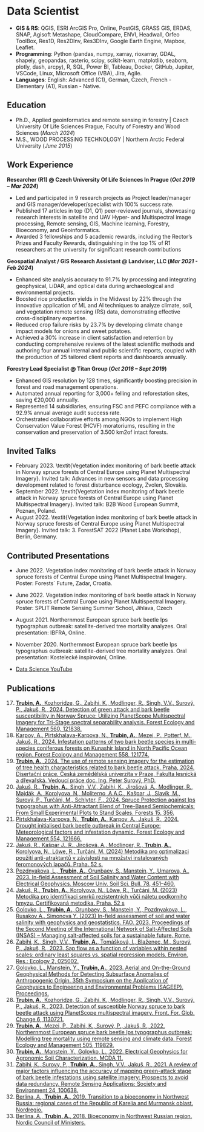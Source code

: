 # Data Scientist

- **GIS & RS**: QGIS, ESRI ArcGIS Pro, Online, PostGIS, GRASS GIS, ERDAS, SNAP, Agisoft Metashape, CloudCompare, ENVI, Headwall, Orfeo ToolBox, Res1D, Res2DInv, Res3DInv, Google Earth Engine, Mapbox, Leaflet.
- **Programming**: Python (pandas, numpy, xarray, rioxarray, GDAL, shapely, geopandas, rasterio, scipy, scikit-learn, matplotlib, seaborn, plotly, dash, arcpy), R, SQL, Power BI, Tableau, Docker, GitHub, Jupiter, VSCode, Linux, Microsoft Office (VBA), Jira, Agile.
- **Languages**: English: Advanced (C1), German, Czech, French - Elementary (A1), Russian - Native.


## Education
- Ph.D., Applied geoinformatics and remote sensing in forestry	| Czech University Of Life Sciences Prague, Faculty of Forestry and Wood Sciences  (_March 2024_)	 			        		
- M.S., WOOD PROCESSiNG TECHNOLOGY | Northern Arctic Federal University (_June 2015_)

## Work Experience
**Researcher (R1) @ Czech University Of Life Sciences In Prague  (_Oct 2019 – Mar 2024_)**
- Led and participated in 9 research projects as Project leader/manager and GIS manager/developer/specialist with 100% success rate.
- Published 17 articles in top (D1, Q1) peer-reviewed journals, showcasing research interests in satellite and UAV Hyper- and Multispectral image processing, Remote sensing, GIS, Machine learning, Forestry, Bioeconomy, and Geoinformatics.
- Awarded 3 fellowships and 5 academic rewards, including the Rector’s Prizes and Faculty Rewards, distinguishing in the top 1% of R1 researchers at the university for significant research contributions

**Geospatial Analyst / GIS Research Assistant @ Landviser, LLC (_Mar 2021 - Feb 2024_)**
- Enhanced site analysis accuracy to 91.7% by processing and integrating geophysical, LiDAR, and optical data during archaeological and environmental projects.
- Boosted rice production yields in the Midwest by 22% through the innovative application of ML and AI techniques to analyze climate, soil, and vegetation remote sensing (RS) data, demonstrating effective cross-disciplinary expertise.
- Reduced crop failure risks by 23.7% by developing climate change impact models for onions and sweet potatoes.
- Achieved a 30% increase in client satisfaction and retention by conducting comprehensive reviews of the latest scientific methods and authoring four annual internal and public scientific reports, coupled with the production of 25 tailored client reports and dashboards annually.

**Forestry Lead Specialist  @ Titan Group (_Oct 2016 – Sept 2019_)**
- Enhanced GIS resolution by 128 times, significantly boosting precision in forest and road management operations.
-  Automated annual reporting for 3,000+ felling and reforestation sites, saving €20,000 annually.
- Represented 14 subsidiaries, ensuring FSC and PEFC compliance with a 92.9% annual average audit success rate.
- Orchestrated collaborative efforts among NGOs to implement High Conservation Value Forest (HCVF) moratoriums, resulting in the conservation and preservation of 3.500 km2of intact forests.

## Invited Talks
- February 2023. \textit{Vegetation index monitoring of bark beetle attack in Norway spruce forests of Central Europe using Planet Multispectral Imagery}. Invited talk: Advances in new sensors and data processing development related to forest disturbance ecology, Zvolen, Slovakia.
- September 2022. \textit{Vegetation index monitoring of bark beetle attack in Norway spruce forests of Central Europe using Planet Multispectral Imagery}. Invited talk: B2B Wood European Summit, Poznan, Poland.
- August 2022. \textit{Vegetation index monitoring of bark beetle attack in Norway spruce forests of Central Europe using Planet Multispectral Imagery}. Invited talk: 3.	ForestSAT 2022 (Planet Labs Workshop), Berlin, Germany.

## Contributed Presentations
- June 2022. Vegetation index monitoring of bark beetle attack in Norway spruce forests of Central Europe using Planet Multispectral Imagery. Poster: Forests´ Future, Zadar, Croatia.
- June 2022. Vegetation index monitoring of bark beetle attack in Norway spruce forests of Central Europe using Planet Multispectral Imagery. Poster: SPLIT Remote Sensing Summer School, Jihlava, Czech
- August 2021. Northernmost European spruce bark beetle Ips typographus outbreak: satellite-derived tree mortality analyzes. Oral presentation: IBFRA, Online.
- November 2020. Northernmost European spruce bark beetle Ips typographus outbreak: satellite-derived tree mortality analyzes. Oral presentation: Kostelecké inspirování, Online.

- [Data Science YouTube](https://www.youtube.com/channel/UCa9gErQ9AE5jT2DZLjXBIdA)

## Publications
17. [**Trubin, A.**, Kozhoridze, G., Zabihi, K., Modlinger, R., Singh, V.V., Surový, P., Jakuš, R., 2024. Detection of green attack and bark beetle susceptibility in Norway Spruce: Utilizing PlanetScope Multispectral Imagery for Tri-Stage spectral separability analysis. Forest Ecology and Management 560, 121838.](https://doi.org/10.1016/j.foreco.2024.121838)
16. [Karpov, A., Pirtskhalava-Karpova, N., **Trubin, A.**, Mezei, P., Potterf, M., Jakuš, R., 2024. Infestation patterns of two bark beetle species in multi-species coniferous forests on Kunashir Island in North Pacific Ocean region. Forest Ecology and Management 558, 121774.](https://doi.org/10.1016/j.foreco.2024.121774)
15. [**Trubin, A.**, 2024. The use of remote sensing imagery for the estimation of tree health characteristics related to bark beetle attack. Praha, 2024. Disertační práce. Česká zemědělská univerzita v Praze, Fakulta lesnická a dřevařská. Vedoucí práce doc. Ing. Peter Surový, PhD.](https://theses.cz/id/thi9s8)
14. [Jakuš, R., **Trubin, A.**, Singh, V.V., Zabihi, K., Jirošová, A., Modlinger, R., Majdák, A., Korolyova, N., Moliterno, A.A.C., Kašpar, J., Slavík, M., Surový, P., Turčáni, M., Schlyter, F., 2024. Spruce Protection against Ips typographus with Anti-Attractant Blend of Tree-Based Semiochemicals: From Small Experimental Plots to Stand Scales. Forests 15, 356.](https://doi.org/10.3390/f15020356)
13.	[Pirtskhalava-Karpova, N., **Trubin, A.**, Karpov, A., Jakuš, R., 2024. Drought initialised bark beetle outbreak in Central Europe: Meteorological factors and infestation dynamic. Forest Ecology and Management 554, 121666.](http://dx.doi.org/10.1016/j.foreco.2023.121666)
12.    [Jakuš, R., Kašpar J., R., Jirošová, A., Modlinger, R., **Trubin, A.**, Korolyova, N., Löwe, R., Turčáni, M. (2024) Metodika pro optimalizaci použití anti-atraktantů v závislosti na množství instalovaných feromonových lapačů. Praha. 52 s.](https://www.researchgate.net/publication/377804529_Metodika_pro_optimalizaci_pouziti_anti-_atraktantu_v_zavislosti_na_mnozstvi_instalovanych_feromonovych_lapacu)
11.	[Pozdnyakova, L., **Trubin, A.**, Orunbaev, S., Manstein, Y., Umarova, A., 2023. In-field Assessment of Soil Salinity and Water Content with Electrical Geophysics. Moscow Univ. Soil Sci. Bull. 78, 451–460.](http://dx.doi.org/10.3103/S0147687423050034)
10.	[Jakuš, R., **Trubin, A.**, Korolyova, N., Löwe, R., Turčáni, M. (2023) Metodika pro identifikaci smrků rezistentních vůči náletu podkorního hmyzu. Certifikovaná metodika. Praha. 52 s](https://www.researchgate.net/publication/377747601_Metodika_pro_identifikaci_smrku_rezistentnich_vuci_naletu_podkorniho_hmyzu)
9.	[Golovko, L., **Trubin, A.**, Orunbaev, S., Manstein, Y., Pozdnyakova, L.,  Rusakov A., Simonova Y. (2023) In-field assessment of soil and water salinity with geophysics and geostatistics. FAO. 2023. Proceedings of the Second Meeting of the International Network of Salt-Affected Soils (INSAS) – Managing salt-affected soils for a sustainable future. Rome.](https://doi.org/10.4060/cc7887en)
8.	[Zabihi, K., Singh, V.V., **Trubin, A.**, Tomášková, I., Blaženec, M., Surový, P., Jakuš, R., 2023. Sap flow as a function of variables within nested scales: ordinary least squares vs. spatial regression models. Environ. Res.: Ecology 2, 025002.](http://dx.doi.org/10.1088/2752-664X/acd6ff)
7.	[Golovko, L., Manstein, Y., **Trubin, A.**, 2023. Aerial and On-the-Ground Geophysical Methods for Detecting Subsurface Anomalies of Anthropogenic Origin. 35th Symposium on the Application of Geophysics to Engineering and Environmental Problems (SAGEEP), Proceedings.](https://www.researchgate.net/publication/377772112_AERIAL_AND_ON-THE-GROUND_GEOPHYSICAL_METHODS_FOR_DETECTING_SUBSURFACE_ANOMALIES_OF_ANTHROPOGENIC_ORIGIN)
6.	[**Trubin, A.**, Kozhoridze, G., Zabihi, K., Modlinger, R., Singh, V.V., Surový, P., Jakuš, R., 2023. Detection of susceptible Norway spruce to bark beetle attack using PlanetScope multispectral imagery. Front. For. Glob. Change 6, 1130721.](http://dx.doi.org/10.3389/ffgc.2023.1130721)
5.	[**Trubin, A.**, Mezei, P., Zabihi, K., Surový, P., Jakuš, R., 2022. Northernmost European spruce bark beetle Ips typographus outbreak: Modelling tree mortality using remote sensing and climate data. Forest Ecology and Management 505, 119829.](http://dx.doi.org/10.1016/j.foreco.2021.119829)
4.	[**Trubin, A.**, Manstein, Y., Golovko, L., 2022. Electrical Geophysics for Agronomic Soil Characterization. MCDA 11.](http://dx.doi.org/10.31031/MCDA.2022.11.000754)
3.	[Zabihi, K., Surovy, P., **Trubin, A.**, Singh, V.V., Jakuš, R., 2021. A review of major factors influencing the accuracy of mapping green-attack stage of bark beetle infestations using satellite imagery: Prospects to avoid data redundancy. Remote Sensing Applications: Society and Environment 24, 100638.](http://dx.doi.org/10.1016/j.rsase.2021.100638)
2.	[Berlina, A., **Trubin, A.**, 2019. Transition to a bioeconomy in Northwest Russia: regional cases of the Republic of Karelia and Murmansk oblast. Nordregio.](http://dx.doi.org/10.30689/R2019:10.1403-2503)
1.	[Berlina, A., **Trubin, A.**, 2018. Bioeconomy in Northwest Russian region. Nordic Council of Ministers.](https://norden.diva-portal.org/smash/record.jsf?pid=diva2%3A1210615&dswid=4986)
